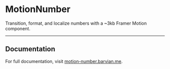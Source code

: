 # MotionNumber

Transition, format, and localize numbers with a ~3kb Framer Motion component.

---

## Documentation

For full documentation, visit [motion-number.barvian.me](https://motion-number.barvian.me).
